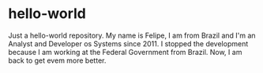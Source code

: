 # hello-world
Just a hello-world repository. 
My name is Felipe, I am from Brazil and I'm an Analyst and Developer os Systems since 2011. I stopped the development because I am working at the Federal Government from Brazil. Now, I am back to get evem more better.
